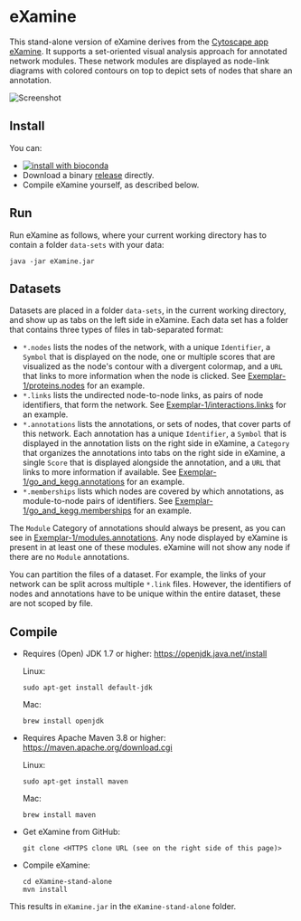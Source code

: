 eXamine
=======
This stand-alone version of eXamine derives from the [Cytoscape app eXamine](https://github.com/ls-cwi/eXamine).
It supports a set-oriented visual analysis approach for annotated network modules.
These network modules are displayed as node-link diagrams with colored contours
on top to depict sets of nodes that share an annotation.

![Screenshot](doc/screenshot.png)

Install
-------
You can:
- [![install with bioconda](https://img.shields.io/badge/install%20with-bioconda-brightgreen.svg?style=flat)](http://bioconda.github.io/recipes/examine/README.html)
- Download a binary [release](https://github.com/AlBi-HHU/eXamine-stand-alone/releases) directly.
- Compile eXamine yourself, as described below.

Run
---
Run eXamine as follows, where your current working directory has to contain a folder `data-sets` with your data:
```
java -jar eXamine.jar
```

Datasets
--------
Datasets are placed in a folder `data-sets`, in the current working directory, and show up as tabs on the left side in eXamine.
Each data set has a folder that contains three types of files in tab-separated format:
- `*.nodes` lists the nodes of the network, with a unique `Identifier`, a `Symbol` that is displayed on the node, one or multiple scores that are visualized as the node's contour with a divergent colormap, and a `URL` that links to more information when the node is clicked. See [Exemplar-1/proteins.nodes](data-sets/Exemplar-1/proteins.nodes) for an example.
- `*.links` lists the undirected node-to-node links, as pairs of node identifiers, that form the network. See [Exemplar-1/interactions.links](data-sets/Exemplar-1/interactions.links) for an example.
- `*.annotations` lists the annotations, or sets of nodes, that cover parts of this network. Each annotation has a unique `Identifier`, a `Symbol` that is displayed in the annotation lists on the right side in eXamine, a `Category` that organizes the annotations into tabs on the right side in eXamine, a single `Score` that is displayed alongside the annotation, and a `URL` that links to more information if available. See [Exemplar-1/go_and_kegg.annotations](data-sets/Exemplar-1/go_and_kegg.annotations) for an example.
- `*.memberships` lists which nodes are covered by which annotations, as module-to-node pairs of identifiers. See [Exemplar-1/go_and_kegg.memberships](data-sets/Exemplar-1/modules.annotations) for an example.

The `Module` Category of annotations should always be present, as you can see in [Exemplar-1/modules.annotations](data-sets/Exemplar-1/modules.annotations). Any node displayed by eXamine is present in at least one of these modules. eXamine will not show any node if there are no `Module` annotations.

You can partition the files of a dataset. For example, the links of your network can be split across multiple `*.link` files. However, the identifiers of nodes and annotations have to be unique within the entire dataset, these are not scoped by file.


Compile
-------
- Requires (Open) JDK 1.7 or higher: https://openjdk.java.net/install

    Linux:
    ```
    sudo apt-get install default-jdk
    ```

    Mac:
    ```
    brew install openjdk
    ```

- Requires Apache Maven 3.8 or higher: https://maven.apache.org/download.cgi

    Linux:
    ```
    sudo apt-get install maven
    ```

    Mac:
    ```
    brew install maven
    ```

- Get eXamine from GitHub:
    ```
    git clone <HTTPS clone URL (see on the right side of this page)>
    ```

- Compile eXamine:
    ```
    cd eXamine-stand-alone
    mvn install
    ```
This results in `eXamine.jar` in the `eXamine-stand-alone` folder.
